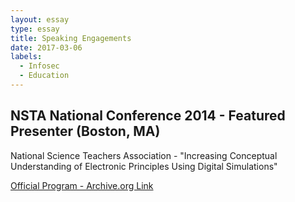 ```yaml
---
layout: essay
type: essay
title: Speaking Engagements
date: 2017-03-06
labels:
  - Infosec
  - Education
---
```


## NSTA National Conference 2014 - Featured Presenter (Boston, MA)

National Science Teachers Association - "Increasing Conceptual Understanding of Electronic Principles Using Digital Simulations"

[Official Program - Archive.org Link](http://web.archive.org/web/20140411092307/http://nstahosted.org/pdfs/2014NationalProgram3.pdf)



